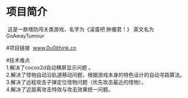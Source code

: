 # 项目简介
  这是一款塔防闯关类游戏，名字为《滚蛋吧  肿瘤君！》 英文名为 GoAwayTumour    
  
#项目链接
  www.0u0ithink.cn        
  
#技术难点   
   1.解决了cocos2d自动横屏显示问题 。    
   2.解决了怪物自动沿轨道移动问题，根据游戏本身的特色设计的自动寻路算法。    
   3.解决了远程攻击子弹定位怪物问题（优先攻击最近的怪物）。    
   4.解决了近距离攻击特效与攻击效果统一问题。    
